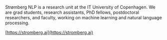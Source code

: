 Strømberg NLP is a research unit at the IT University of Copenhagen. We are grad students, research assistants, PhD fellows, postdoctoral researchers, and faculty, working on machine learning and natural language processing.

[https://stromberg.ai](https://stromberg.ai)
